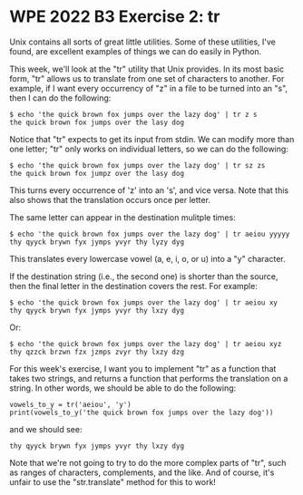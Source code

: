 # WPE 2022 B3 Exercise 2: tr

Unix contains all sorts of great little utilities. Some of these utilities, I've found, are excellent examples of things
we can do easily in Python.

This week, we'll look at the "tr" utility that Unix provides. In its most basic form, "tr" allows us to translate from
one set of characters to another. For example, if I want every occurrency of "z" in a file to be turned into an "s",
then I can do the following:

    $ echo 'the quick brown fox jumps over the lazy dog' | tr z s
    the quick brown fox jumps over the lasy dog

Notice that "tr" expects to get its input from stdin.  We can modify more than one letter; "tr" only works on individual
letters, so we can do the following: 

    $ echo 'the quick brown fox jumps over the lazy dog' | tr sz zs
    the quick brown fox jumpz over the lasy dog

This turns every occurrence of 'z' into an 's', and vice versa.  Note that this also shows that the translation occurs
once per letter.

The same letter can appear in the destination mulitple times: 

    $ echo 'the quick brown fox jumps over the lazy dog' | tr aeiou yyyyy
    thy qyyck brywn fyx jymps yvyr thy lyzy dyg

This translates every lowercase vowel (a, e, i, o, or u) into a "y" character.

If the destination string (i.e., the second one) is shorter than the source, then the final letter in the destination covers the rest.  For example: 

    $ echo 'the quick brown fox jumps over the lazy dog' | tr aeiou xy
    thy qyyck brywn fyx jymps yvyr thy lxzy dyg

Or: 

    $ echo 'the quick brown fox jumps over the lazy dog' | tr aeiou xyz
    thy qzzck brzwn fzx jzmps zvyr thy lxzy dzg

For this week's exercise, I want you to implement "tr" as a function that takes two strings, and returns a function that performs the translation on a string. In other words, we should be able to do the following: 

    vowels_to_y = tr('aeiou', 'y')
    print(vowels_to_y('the quick brown fox jumps over the lazy dog'))

and we should see: 

    thy qyyck brywn fyx jymps yvyr thy lxzy dyg

Note that we're not going to try to do the more complex parts of "tr", such as ranges of characters, complements, and the like. And of course, it's unfair to use the "str.translate" method for this to work!
